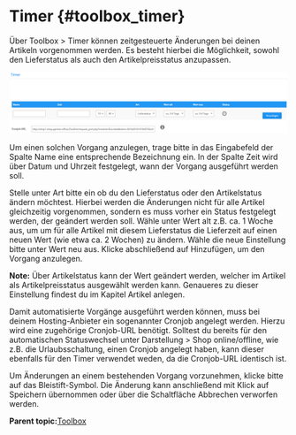 # Timer {#toolbox_timer}

Über Toolbox \> Timer können zeitgesteuerte Änderungen bei deinen Artikeln vorgenommen werden. Es besteht hierbei die Möglichkeit, sowohl den Lieferstatus als auch den Artikelpreisstatus anzupassen.

![](Bilder/Abb123_Timer.png "Timer")

Um einen solchen Vorgang anzulegen, trage bitte in das Eingabefeld der Spalte Name eine entsprechende Bezeichnung ein. In der Spalte Zeit wird über Datum und Uhrzeit festgelegt, wann der Vorgang ausgeführt werden soll.

Stelle unter Art bitte ein ob du den Lieferstatus oder den Artikelstatus ändern möchtest. Hierbei werden die Änderungen nicht für alle Artikel gleichzeitig vorgenommen, sondern es muss vorher ein Status festgelegt werden, der geändert werden soll. Wähle unter Wert alt z.B. ca. 1 Woche aus, um um für alle Artikel mit diesem Lieferstatus die Lieferzeit auf einen neuen Wert \(wie etwa ca. 2 Wochen\) zu ändern. Wähle die neue Einstellung bitte unter Wert neu aus. Klicke abschließend auf Hinzufügen, um den Vorgang anzulegen.

**Note:** Über Artikelstatus kann der Wert geändert werden, welcher im Artikel als Artikelpreisstatus ausgewählt werden kann. Genaueres zu dieser Einstellung findest du im Kapitel Artikel anlegen.

Damit automatisierte Vorgänge ausgeführt werden können, muss bei deinem Hosting-Anbieter ein sogenannter Cronjob angelegt werden. Hierzu wird eine zugehörige Cronjob-URL benötigt. Solltest du bereits für den automatischen Statuswechsel unter Darstellung \> Shop online/offline, wie z.B. die Urlaubsschaltung, einen Cronjob angelegt haben, kann dieser ebenfalls für den Timer verwendet weden, da die Cronjob-URL identisch ist.

Um Änderungen an einem bestehenden Vorgang vorzunehmen, klicke bitte auf das Bleistift-Symbol. Die Änderung kann anschließend mit Klick auf Speichern übernommen oder über die Schaltfläche Abbrechen verworfen werden.

**Parent topic:**[Toolbox](9_Toolbox.md)

